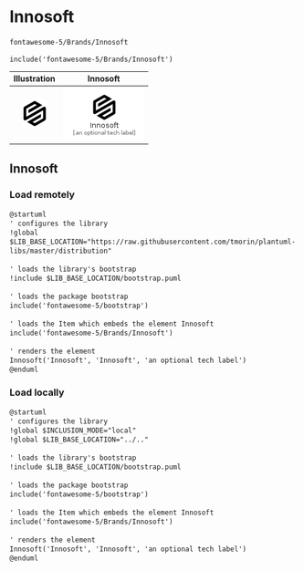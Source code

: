 # Innosoft


```text
fontawesome-5/Brands/Innosoft
```

```text
include('fontawesome-5/Brands/Innosoft')
```



| Illustration | Innosoft |
| :---: | :---: |
| ![illustration for Illustration](../../fontawesome-5/Brands/Innosoft.png) | ![illustration for Innosoft](../../fontawesome-5/Brands/Innosoft.Local.png) |




## Innosoft

### Load remotely
```plantuml
@startuml
' configures the library
!global $LIB_BASE_LOCATION="https://raw.githubusercontent.com/tmorin/plantuml-libs/master/distribution"

' loads the library's bootstrap
!include $LIB_BASE_LOCATION/bootstrap.puml

' loads the package bootstrap
include('fontawesome-5/bootstrap')

' loads the Item which embeds the element Innosoft
include('fontawesome-5/Brands/Innosoft')

' renders the element
Innosoft('Innosoft', 'Innosoft', 'an optional tech label')
@enduml
```

### Load locally
```plantuml
@startuml
' configures the library
!global $INCLUSION_MODE="local"
!global $LIB_BASE_LOCATION="../.."

' loads the library's bootstrap
!include $LIB_BASE_LOCATION/bootstrap.puml

' loads the package bootstrap
include('fontawesome-5/bootstrap')

' loads the Item which embeds the element Innosoft
include('fontawesome-5/Brands/Innosoft')

' renders the element
Innosoft('Innosoft', 'Innosoft', 'an optional tech label')
@enduml
```

